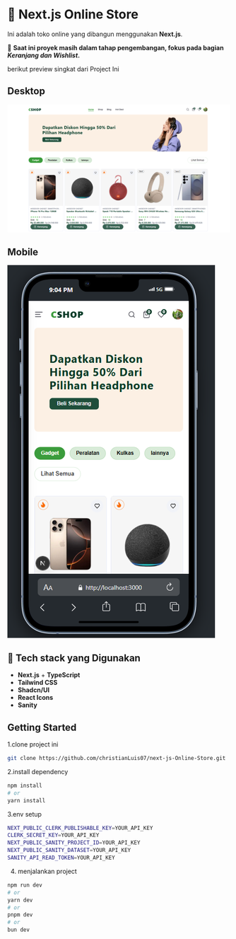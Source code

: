 # 🛒 Next.js Online Store

Ini adalah toko online yang dibangun menggunakan **Next.js**.

🚧 **Saat ini proyek masih dalam tahap pengembangan, fokus pada bagian _Keranjang dan Wishlist_.**

berikut preview singkat dari Project Ini<br />
## Desktop
![Desktop Preview](./preview/2.png)

## Mobile
![Mobile Preview - 3](./preview/1.png)


## 🚀 Tech stack yang Digunakan
- **Next.js** + **TypeScript**
- **Tailwind CSS**
- **Shadcn/UI**
- **React Icons**
- **Sanity**

## Getting Started

1.clone project ini
```bash 
git clone https://github.com/christianLuis07/next-js-Online-Store.git
```
2.install dependency
```bash
npm install
# or
yarn install
```
3.env setup
```bash
NEXT_PUBLIC_CLERK_PUBLISHABLE_KEY=YOUR_API_KEY
CLERK_SECRET_KEY=YOUR_API_KEY
NEXT_PUBLIC_SANITY_PROJECT_ID=YOUR_API_KEY
NEXT_PUBLIC_SANITY_DATASET=YOUR_API_KEY
SANITY_API_READ_TOKEN=YOUR_API_KEY
```
4. menjalankan project 
```bash
npm run dev
# or
yarn dev
# or
pnpm dev
# or
bun dev
```

